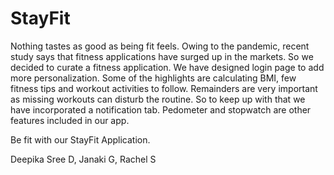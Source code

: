 # StayFit
Nothing tastes as good as being fit feels. Owing to the pandemic, recent study says that fitness applications have surged up in the markets. So we decided to curate a 
fitness application. We have designed login page to add more personalization. Some of the highlights are calculating BMI, few fitness tips and workout activities to 
follow. Remainders are very important as missing workouts can disturb the routine. So to keep up with that we have incorporated a notification tab. Pedometer and 
stopwatch are other features included in our app.

Be fit with our StayFit Application.

Deepika Sree D, Janaki G, Rachel S
